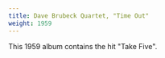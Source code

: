 ```yaml
---
title: Dave Brubeck Quartet, "Time Out"
weight: 1959
---
```

This 1959 album contains the hit "Take Five".
